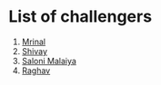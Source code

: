 # List of challengers
1. [Mrinal](https://github.com/mrinal1224)
2. [Shivay](https://github.com/shivaylamba)
3. [Saloni Malaiya](https://github.com/sj5027052)
4. [Raghav](https://github.com/raghavdhingra)

